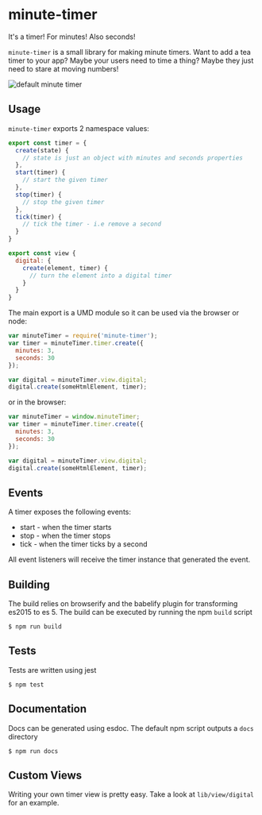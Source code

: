 # minute-timer

It's a timer! For minutes! Also seconds!

`minute-timer` is a small library for making minute timers. Want to add a tea timer
to your app? Maybe your users need to time a thing? Maybe they just need to stare
at moving numbers!

![default minute timer](https://raw.github.com/brianium/minute-timer/master/minute-timer.png "default minute timer")

## Usage

`minute-timer` exports 2 namespace values:

```js
export const timer = {
  create(state) {
    // state is just an object with minutes and seconds properties
  },
  start(timer) {
    // start the given timer
  },
  stop(timer) {
    // stop the given timer
  },
  tick(timer) {
    // tick the timer - i.e remove a second
  }
}

export const view {
  digital: {
    create(element, timer) {
      // turn the element into a digital timer
    }
  }
}
```

The main export is a UMD module so it can be used via the browser or node:

```js
var minuteTimer = require('minute-timer');
var timer = minuteTimer.timer.create({
  minutes: 3,
  seconds: 30
});

var digital = minuteTimer.view.digital;
digital.create(someHtmlElement, timer);
```

or in the browser:

```js
var minuteTimer = window.minuteTimer;
var timer = minuteTimer.timer.create({
  minutes: 3,
  seconds: 30
});

var digital = minuteTimer.view.digital;
digital.create(someHtmlElement, timer);
```

## Events

A timer exposes the following events:

* start - when the timer starts
* stop - when the timer stops
* tick - when the timer ticks by a second


All event listeners will receive the timer instance that generated the event.

## Building

The build relies on browserify and the babelify plugin for transforming es2015
to es 5. The build can be executed by running the npm `build` script

```
$ npm run build
```

## Tests

Tests are written using jest

```
$ npm test
```

## Documentation

Docs can be generated using esdoc. The default npm script outputs a `docs` directory

```
$ npm run docs
```

## Custom Views

Writing your own timer view is pretty easy. Take a look at `lib/view/digital` for an example.
